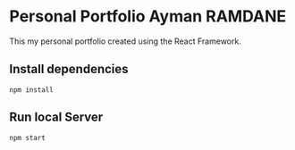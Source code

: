 # Personal Portfolio Ayman RAMDANE

This my personal portfolio created using the React Framework.

## Install dependencies
```
npm install
```

## Run local Server

```
npm start
```
